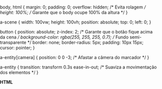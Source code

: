 body, html {
    margin: 0;
    padding: 0;
    overflow: hidden; /* Evita rolagem */
    height: 100%; /* Garante que o body ocupe 100% da altura */
}

a-scene {
    width: 100vw;
    height: 100vh;
    position: absolute;
    top: 0;
    left: 0;
}

button {
    position: absolute;
    z-index: 2; /* Garante que o botão fique acima da cena */
    background-color: rgba(255, 255, 255, 0.7); /* Fundo semi-transparente */
    border: none;
    border-radius: 5px;
    padding: 10px 15px;
    cursor: pointer;
}

a-entity[camera] {
    position: 0 0 -3; /* Afastar a câmera do marcador */
}

a-entity {
    transition: transform 0.3s ease-in-out; /* Suaviza a movimentação dos elementos */
}


**HTML**

<!DOCTYPE html>
<html lang="pt-br">
<head>
    <meta charset="UTF-8">
    <meta name="viewport" content="width=device-width, initial-scale=1.0, maximum-scale=1.0, user-scalable=no">
    <title>AR KPI Dashboard</title>
    <script src="https://aframe.io/releases/1.2.0/aframe.min.js"></script>
    <script src="https://cdn.rawgit.com/jeromeetienne/AR.js/master/aframe/build/aframe-ar.js"></script>
    <style>
        a-scene {
            width: 100vw;
            height: 100vh;
            position: absolute;
            top: 0;
            left: 0;
        }
        body, html {
            margin: 0;
            padding: 0;
            overflow: hidden;
        }
    </style>
</head>
<body>
    <script>
        // Função para gerar um valor aleatório entre dois números
        function getRandomValue(min, max) {
            return Math.random() * (max - min) + min;
        }

        // Atualiza os gauges gradualmente
        function simulateGaugeChange(textId, ringId, currentValue) {
            const newValue = getRandomValue(0, 100); // Gera um novo valor aleatório
            let step = (newValue - currentValue) / 100; // Define o passo de mudança gradual

            const interval = setInterval(() => {
                if (Math.abs(newValue - currentValue) < Math.abs(step)) {
                    currentValue = newValue; // Finaliza o valor
                    clearInterval(interval);
                } else {
                    currentValue += step; // Atualiza gradualmente
                }
                updateGauge(currentValue, textId, ringId);
            }, 50); // Atualiza a cada 50ms para uma transição suave
        }

        // Inicializa os gauges
        function initializeGauges() {
            let OEEValue = 100, DispValue = 100, PerfValue = 100, QualValue = 100;

            setInterval(() => {
                simulateGaugeChange('text-OEE', 'ring-OEE', OEEValue);
                simulateGaugeChange('text-Disponibilidade', 'ring-Disponibilidade', DispValue);
                simulateGaugeChange('text-Performance', 'ring-Performance', PerfValue);
                simulateGaugeChange('text-Qualidade', 'ring-Qualidade', QualValue);
            }, 5000); // A cada 5 segundos, simula uma nova atualização de todos os gauges
        }

        // Atualiza os gauges
        function updateGauge(value, textId, ringId) {
            const textEntity = document.getElementById(textId);
            const ringEntity = document.getElementById(ringId);

            if (textEntity && ringEntity) {
                textEntity.setAttribute('value', textId.split('-')[1] + ': ' + Math.round(value) + '%');

                const greenValue = Math.floor((value / 100) * 255);
                const redValue = 255 - greenValue;
                const color = `rgb(${redValue}, ${greenValue}, 0)`;
                ringEntity.setAttribute('color', color);

                const thetaLength = (value / 100) * 360;
                ringEntity.setAttribute('theta-length', thetaLength);
            } else {
                console.error("Element not found:", textId, ringId);
            }
        }

        // Inicializa os gauges quando a página carrega
        document.addEventListener('DOMContentLoaded', () => {
            initializeGauges();
            document.getElementById("gauges-group").setAttribute("visible", "false"); // Esconde os gauges no início

            // Adiciona o evento de clique para o botão de Status
            const statusButton = document.getElementById("status-button");
            const gaugesGroup = document.getElementById("gauges-group");
            
            statusButton.addEventListener("click", function () {
                console.log("Botão clicado!");
                const isVisible = gaugesGroup.getAttribute("visible") === "true";
                gaugesGroup.setAttribute("visible", !isVisible);
                console.log("Gauges visibility:", !isVisible);
            });
        });
    </script>

    <a-scene embedded arjs='sourceType:webcam; sourceWidth:1280; sourceHeight:960; displayWidth:1280; displayHeight:960; videoTexture:true;'>
        <!-- Botão de Status -->
        <a-entity id="status-button" class="clickable" position="-0.5 0 -3" geometry="primitive: box; depth: 0.3; height: 0.3; width: 0.5" material="color: green">
            <a-text value="Status" align="center" position="0 0.3 0"></a-text>
        </a-entity>

        <!-- Botão de Manutenção -->
        <a-entity id="manut-button" class="clickable" position="0.5 0 -3" geometry="primitive: box; depth: 0.3; height: 0.3; width: 0.5" material="color: red">
            <a-text value="Manutencao" align="center" position="0 0.3 0"></a-text>
        </a-entity>

        <!-- Grupo de gauges -->
        <a-entity id="gauges-group" visible="false"> <!-- Inicialmente invisível -->
            <a-entity id="gauge-OEE" position="-1.5 0.5 -3" scale="0.5 0.5 0.5">
                <a-ring id="ring-OEE" color="blue" radius-inner="0.5" radius-outer="0.6" theta-start="0" theta-length="0"></a-ring>
                <a-text id="text-OEE" value="OEE: 100%" position="0 0.8 0" align="center" color="white"></a-text>
            </a-entity>

            <a-entity id="gauge-Disponibilidade" position="-0.5 0.5 -3" scale="0.5 0.5 0.5">
                <a-ring id="ring-Disponibilidade" color="orange" radius-inner="0.5" radius-outer="0.6" theta-start="0" theta-length="0"></a-ring>
                <a-text id="text-Disponibilidade" value="Disp: 100%" position="0 0.8 0" align="center" color="white"></a-text>
            </a-entity>

            <a-entity id="gauge-Performance" position="0.5 0.5 -3" scale="0.5 0.5 0.5">
                <a-ring id="ring-Performance" color="green" radius-inner="0.5" radius-outer="0.6" theta-start="0" theta-length="0"></a-ring>
                <a-text id="text-Performance" value="Perf: 100%" position="0 0.8 0" align="center" color="white"></a-text>
            </a-entity>

            <a-entity id="gauge-Qualidade" position="1.5 0.5 -3" scale="0.5 0.5 0.5">
                <a-ring id="ring-Qualidade" color="yellow" radius-inner="0.5" radius-outer="0.6" theta-start="0" theta-length="0"></a-ring>
                <a-text id="text-Qualidade" value="Qual: 100%" position="0 0.8 0" align="center" color="white"></a-text>
            </a-entity>
        </a-entity>

        <!-- AR -->
        <a-entity camera look-controls>
            <a-entity cursor="fuse: false" raycaster="objects: .clickable"
            position="0 0 -1" geometry="primitive: ring; radiusInner: 0.02; radiusOuter: 0.03"
            material="color: black; shader: flat"></a-entity>
        </a-entity>
    </a-scene>
</body>
</html>

